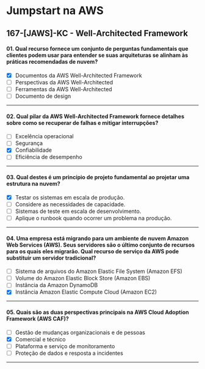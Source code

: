 # Jumpstart na AWS

## 167-[JAWS]-KC - Well-Architected Framework

#### 01. Qual recurso fornece um conjunto de perguntas fundamentais que clientes podem usar para entender se suas arquiteturas se alinham às práticas recomendadas de nuvem?
- [x] Documentos da AWS Well-Architected Framework
- [ ] Perspectivas da AWS Well-Architected
- [ ] Ferramentas da AWS Well-Architected
- [ ] Documento de design

***

#### 02. Qual pilar da AWS Well-Architected Framework fornece detalhes sobre como se recuperar de falhas e mitigar interrupções?
- [ ] Excelência operacional
- [ ] Segurança
- [x] Confiabilidade
- [ ] Eficiência de desempenho
 
***

#### 03. Qual destes é um princípio de projeto fundamental ao projetar uma estrutura na nuvem?
- [x] Testar os sistemas em escala de produção.
- [ ] Considere as necessidades de capacidade.
- [ ] Sistemas de teste em escala de desenvolvimento.
- [ ] Aplique o runbook quando ocorrer um problema na produção.

***

#### 04. Uma empresa está migrando para um ambiente de nuvem Amazon Web Services (AWS). Seus servidores são o último conjunto de recursos para os quais eles migrarão. Qual recurso de serviço da AWS pode substituir um servidor tradicional?
- [ ] Sistema de arquivos do Amazon Elastic File System (Amazon EFS)
- [ ] Volume do Amazon Elastic Block Store (Amazon EBS)
- [ ] Instância da Amazon DynamoDB
- [x] Instância Amazon Elastic Compute Cloud (Amazon EC2)

***

#### 05. Quais são as duas perspectivas principais na AWS Cloud Adoption Framework (AWS CAF)?
- [ ] Gestão de mudanças organizacionais e de pessoas
- [x] Comercial e técnico
- [ ] Plataforma e serviço de monitoramento
- [ ] Proteção de dados e resposta a incidentes

***

